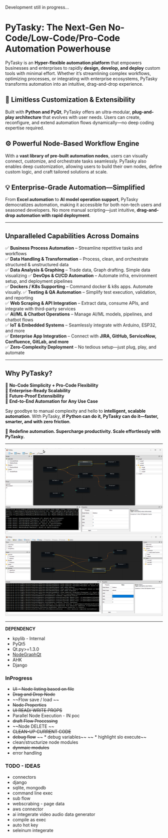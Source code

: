 Development still in progress...

# **PyTasky: The Next-Gen No-Code/Low-Code/Pro-Code Automation Powerhouse**  

PyTasky is an **Hyper-flexible automation platform** that empowers businesses and enterprises to rapidly **design, develop, and deploy** custom tools with minimal effort. Whether it’s streamlining complex workflows, optimizing processes, or integrating with enterprise ecosystems, PyTasky transforms automation into an intuitive, drag-and-drop experience.  

## 🚀 **Limitless Customization & Extensibility**  
Built with **Python and PyQt**, PyTasky offers an ultra-modular, **plug-and-play architecture** that evolves with user needs. Users can create, reconfigure, and extend automation flows dynamically—no deep coding expertise required.  

## ⚙️ **Powerful Node-Based Workflow Engine**  
With a **vast library of pre-built automation nodes**, users can visually connect, customize, and orchestrate tasks seamlessly. PyTasky also enables deep customization, allowing users to build their own nodes, define custom logic, and craft tailored solutions at scale.  

## 💡 **Enterprise-Grade Automation—Simplified**  
From **Excel automation** to **AI model operation support**, PyTasky democratizes automation, making it accessible for both non-tech users and seasoned developers. No more manual scripting—just intuitive, **drag-and-drop automation with rapid deployment**.  

---

## **Unparalleled Capabilities Across Domains**  

✅ **Business Process Automation** – Streamline repetitive tasks and workflows  
✅ **Data Handling & Transformation** – Process, clean, and orchestrate structured & unstructured data  
✅ **Data Analysis & Graphing** – Trade data, Graph drafting. Simple data visualizing 
✅ **DevOps & CI/CD Automation** – Automate infra, environment setup, and deployment pipelines  
✅ **Dockers / K8s Supporting** – Command docker & k8s apps. Automate visually.
✅ **Testing & QA Automation** – Simplify test execution, validation, and reporting  
✅ **Web Scraping & API Integration** – Extract data, consume APIs, and integrate with third-party services  
✅ **AI/ML & Chatbot Operations** – Manage AI/ML models, pipelines, and chatbot flows  
✅ **IoT & Embedded Systems** – Seamlessly integrate with Arduino, ESP32, and more  
✅ **Enterprise App Integration** – Connect with **JIRA, GitHub, ServiceNow, Confluence, GitLab, and more**  
✅ **Zero-Complexity Deployment** – No tedious setup—just plug, play, and automate  

---

## **Why PyTasky?**  
🔹 **No-Code Simplicity + Pro-Code Flexibility**  
🔹 **Enterprise-Ready Scalability**  
🔹 **Future-Proof Extensibility**  
🔹 **End-to-End Automation for Any Use Case**  

Say goodbye to manual complexity and hello to **intelligent, scalable automation**. With PyTasky, **if Python can do it, PyTasky can do it—faster, smarter, and with zero friction**.  

🚀 **Redefine automation. Supercharge productivity. Scale effortlessly with PyTasky.**

---

![PyTasky](https://github.com/kumar-lakshmanan/PyTasky/blob/main/image1.png?raw=true "PyTasky")
![PyTasky](https://github.com/kumar-lakshmanan/PyTasky/blob/main/image2.png?raw=true "PyTasky")

---

**DEPENDENCY**
* kpylib - Internal
* PyQt5
* Qt.py>=1.3.0
* [NodeGraphQt](https://jchanvfx.github.io/NodeGraphQt)
* AHK
* Django

### InProgress ###
* ~~UI - Node listing based on file~~
* ~~Drag and Drop Node~~
* ~~Flow save / load ~~
* ~~Node Properties~~
* ~~UI READ/ WRITE PROPS~~
* Parallel Node Execution - IN poc
* ~~draft Flow Processing~~
* ~~Node DELETE ~~
* ~~CLEAN-UP CURRENT CODE~~
* ~~debug flow~~
~~	* debug variables~~
~~	* highlight slo execute~~
* clean/structurize node modules
* ~~dynmaic modules~~
* error handling


### TODO - IDEAS ###
* connectors
* django 
* sqlite, mongodb
* command line exec
* sub flow
* webscrabing - page data
* aws connector
* ai integerate video audio data generator
* compile as exec
* auto hot key
* seleinum integerate


	
